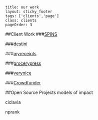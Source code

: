 ```
title: our work
layout: sticky_footer
tags: ['clients','page']
class: clients
pageOrder: 3
```

##Client Work
###<a href='http://www.spins.com' target="_blank">SPINS</a>


###<a href='http://www.destinilocators.com' target="_blank">destini</a>


###<a href='http://www.myreceipts.com' target="_blank">myreceipts</a>


###<a href='http://www.grocerypress.com' target="_blank">grocerypress</a>


###<a href='http://www.modelsofimpact.co' target="_blank">verynice</a>


###<a href='http://www.crowdfunder.com' target="_blank">Crowdfunder</a>

##Open Source Projects
models of impact

ciclavia

nprank

